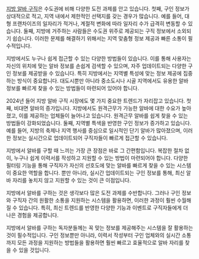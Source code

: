 <p><a href="https://ezalba.com/">지방 알바 구직</a>은 수도권에 비해 다양한 도전 과제를 안고 있습니다. 첫째, 구인 정보가 상대적으로 적고, 지역 내에서 제한적인 선택지를 갖는 경우가 많습니다. 예를 들어, 대형 프랜차이즈의 일자리가 적거나, 계절적 변화에 따라 일자리 수가 급격히 변동할 수 있습니다. 둘째, 지방에 거주하는 사람들은 수도권 위주로 제공되는 구직 정보에서 소외되기 쉽습니다. 이러한 문제를 해결하기 위해서는 지역 맞춤형 정보 제공과 빠른 소통이 필수적입니다.</p>
<p>지방에서도 누구나 쉽게 접근할 수 있는 다양한 방법들이 있습니다. 이를 통해 사용자는 자신의 위치에 맞는 알바 정보를 손쉽게 검색할 수 있으며, 자주 업데이트되는 다양한 구인 정보를 제공받을 수 있습니다. 특히 지방에서는 지역별 특성에 맞는 정보 제공에 집중하는 방식이 중요합니다. 대도시뿐만 아니라 중소도시나 시골 지역에서도 유용한 알바 정보를 빠르게 찾을 수 있는 방법들이 마련되어 있어야 합니다.</p>
<p>2024년 들어 지방 알바 구직 시장에도 몇 가지 중요한 트렌드가 자리잡고 있습니다. 첫째, 비대면 알바의 증가입니다. 지방에서도 원격근무가 가능한 알바에 대한 수요가 높아졌고, 이를 제공하는 업체들이 늘어나고 있습니다. 원격근무 알바를 쉽게 찾을 수 있는 방법들이 강화되었습니다. 둘째, 지역별 특색을 반영한 구인 정보가 증가하고 있습니다. 예를 들어, 지방의 축제나 지역 행사를 중심으로 일시적인 단기 알바가 많아졌으며, 이러한 정보는 실시간으로 업데이트되어 구직자들이 빠르게 접근할 수 있습니다.</p>
<p>지방에서 알바를 구할 때 느끼는 가장 큰 장점은 바로 그 간편함입니다. 복잡한 절차 없이, 누구나 쉽게 이력서를 작성하고 지원할 수 있는 방법이 마련되어야 합니다. 다양한 필터링 기능을 통해 구직자가 자신의 선호도에 맞는 알바를 빠르게 찾을 수 있는 시스템이 중요한 역할을 합니다. 뿐만 아니라, 실시간 업데이트되는 구인 정보를 통해, 최신 알바 자리를 놓치지 않고 지원할 수 있는 것이 큰 이점입니다.</p>
<p>지방에서 알바를 구하는 것은 생각보다 많은 도전 과제를 수반합니다. 그러나 구인 정보와 구직자 간의 원활한 소통을 지원하는 시스템을 활용하면, 이러한 과정이 훨씬 수월해질 수 있습니다. 특히, 최신 트렌드를 반영한 다양한 기능과 이벤트로 구직자들에게 더 나은 경험을 제공합니다.</p>
<p>지방에서 알바를 구하는 독자분들께는 꼭 맞는 정보를 제공해주는 시스템을 잘 활용하는 것이 필수적입니다. 구인 정보뿐만 아니라, 이력서 작성부터 구인 업체와의 실시간 소통까지 모든 과정을 지원하는 방법들을 활용하면 훨씬 빠르고 효율적으로 알바 자리를 찾을 수 있을 것입니다.</p>
